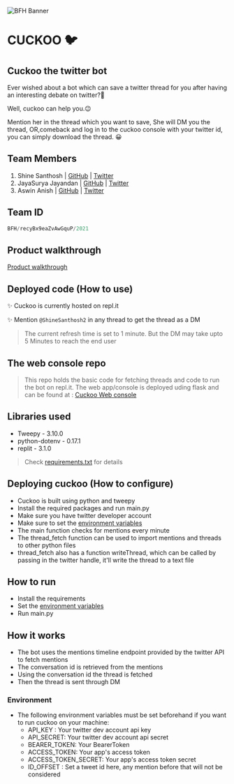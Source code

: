 ![BFH Banner](https://trello-attachments.s3.amazonaws.com/542e9c6316504d5797afbfb9/542e9c6316504d5797afbfc1/39dee8d993841943b5723510ce663233/Frame_19.png)

# CUCKOO 🐦

## Cuckoo the twitter bot

Ever wished about a bot which can save a twitter thread for you after having an interesting debate on twitter?🤔

Well, cuckoo can help you.😉

Mention her in the thread which you want to save, She will DM you the thread, OR,comeback and log in to the cuckoo console with your twitter id, you can simply download the thread. 😀

## Team Members

1. Shine Santhosh | [GitHub](https://github.com/shinesanthosh) | [Twitter](https://twitter.com/shinesanthosh2)
2. JayaSurya Jayandan | [GitHub](https://github.com/Jay-2512) | [Twitter](https://twitter.com/jay_24__)
3. Aswin Anish | [GitHub](https://github.com/AswinAnish) | [Twitter](https://twitter.com/AswinAnish1)

## Team ID

```python
BFH/recyBx9eaZvAwGquP/2021
```

## Product walkthrough

[Product walkthrough](https://www.youtube.com/watch?v=GfvWctqfKwc)

## Deployed code (How to use)

✨ Cuckoo is currently hosted on repl.it

✨ Mention `@ShineSanthosh2` in any thread to get the thread as a DM

> The current refresh time is set to 1 minute. But the DM may take upto 5 Minutes to reach the end user

## The web console repo

> This repo holds the basic code for fetching threads and code to run the bot on repl.it. The web app/console is deployed uding flask and can be found at : [Cuckoo Web console](https://github.com/Jay-2512/cuckoo)

## Libraries used

- Tweepy - 3.10.0
- python-dotenv - 0.17.1
- replit - 3.1.0

> Check [requirements.txt](./blob/main/requirements.txt) for details

## Deploying cuckoo (How to configure)

- Cuckoo is built using python and tweepy
- Install the required packages and run main.py
- Make sure you have twitter developer account
- Make sure to set the [environment variables](#environment)
- The main function checks for mentions every minute
- The thread_fetch function can be used to import mentions and threads to other python files
- thread_fetch also has a function writeThread, which can be called by passing in the twitter handle, it'll write the thread to a text file

## How to run

- Install the requirements
- Set the [environment variables](#environment)
- Run main.py

## How it works

- The bot uses the mentions timeline endpoint provided by the twitter API to fetch mentions
- The conversation id is retrieved from the mentions
- Using the conversation id the thread is fetched
- Then the thread is sent through DM

### Environment

- The following environment variables must be set beforehand if you want to run cuckoo on your machine:
  - API_KEY : Your twitter dev account api key
  - API_SECRET: Your twitter dev account api secret
  - BEARER_TOKEN: Your BearerToken
  - ACCESS_TOKEN: Your app's access token
  - ACCESS_TOKEN_SECRET: Your app's access token secret
  - ID_OFFSET : Set a tweet id here, any mention before that will not be considered






















